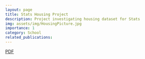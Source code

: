 ```yaml
---
layout: page
title: Stats Housing Project
description: Project investigating housing dataset for Stats
img: assets/img/HousingPicture.jpg
importance: 1
category: School
related_publications: 
---
```


[PDF](_projects/Stats1Project.pdf)
